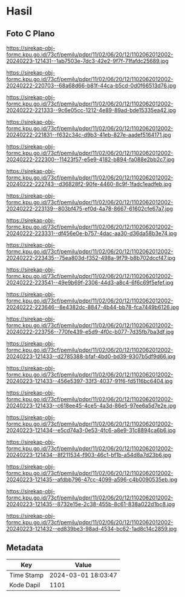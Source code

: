 # Hasil

## Foto C Plano

https://sirekap-obj-formc.kpu.go.id/73cf/pemilu/pdpr/11/02/06/20/12/1102062012002-20240223-121431--1ab7503e-7dc3-42e2-9f7f-71fafdc25689.jpg

https://sirekap-obj-formc.kpu.go.id/73cf/pemilu/pdpr/11/02/06/20/12/1102062012002-20240222-220703--68a68d66-b81f-44ca-b5cd-0d0f66513d76.jpg

https://sirekap-obj-formc.kpu.go.id/73cf/pemilu/pdpr/11/02/06/20/12/1102062012002-20240222-221333--9c6e05cc-1212-4e89-89ad-bde15335ea42.jpg

https://sirekap-obj-formc.kpu.go.id/73cf/pemilu/pdpr/11/02/06/20/12/1102062012002-20240222-221831--f632c34c-d9b3-41eb-827e-aadef5164171.jpg

https://sirekap-obj-formc.kpu.go.id/73cf/pemilu/pdpr/11/02/06/20/12/1102062012002-20240222-222300--11423f57-e5e9-4182-b894-fa088e2bb2c7.jpg

https://sirekap-obj-formc.kpu.go.id/73cf/pemilu/pdpr/11/02/06/20/12/1102062012002-20240222-222743--d36828f2-90fe-4460-8c9f-1fadc1eadfeb.jpg

https://sirekap-obj-formc.kpu.go.id/73cf/pemilu/pdpr/11/02/06/20/12/1102062012002-20240222-223139--803bf475-ef0d-4a78-8667-61602cfe67a7.jpg

https://sirekap-obj-formc.kpu.go.id/73cf/pemilu/pdpr/11/02/06/20/12/1102062012002-20240222-223331--df456e0e-b757-4dac-aa30-d36da58b3e74.jpg

https://sirekap-obj-formc.kpu.go.id/73cf/pemilu/pdpr/11/02/06/20/12/1102062012002-20240222-223435--75ea803d-f352-498a-9f79-b8b702dccf47.jpg

https://sirekap-obj-formc.kpu.go.id/73cf/pemilu/pdpr/11/02/06/20/12/1102062012002-20240222-223541--49e9b69f-2306-44d3-a8c4-6f6c69f5efef.jpg

https://sirekap-obj-formc.kpu.go.id/73cf/pemilu/pdpr/11/02/06/20/12/1102062012002-20240222-223646--8e4382dc-8847-4b44-bb78-fca7449b6126.jpg

https://sirekap-obj-formc.kpu.go.id/73cf/pemilu/pdpr/11/02/06/20/12/1102062012002-20240222-223756--770fe439-e5d9-4f0c-b077-7d35fb7ba3df.jpg

https://sirekap-obj-formc.kpu.go.id/73cf/pemilu/pdpr/11/02/06/20/12/1102062012002-20240223-121433--d2785388-bfaf-4bd0-bd39-9307b5df9d66.jpg

https://sirekap-obj-formc.kpu.go.id/73cf/pemilu/pdpr/11/02/06/20/12/1102062012002-20240223-121433--456e5397-33f3-4037-91f6-fd5116bc6404.jpg

https://sirekap-obj-formc.kpu.go.id/73cf/pemilu/pdpr/11/02/06/20/12/1102062012002-20240223-121433--c618ee45-4ce5-4a3d-86e5-97ee6a5d7e2e.jpg

https://sirekap-obj-formc.kpu.go.id/73cf/pemilu/pdpr/11/02/06/20/12/1102062012002-20240223-121434--e5cd74a3-0e53-4fc6-a8e9-31c8894ca6b6.jpg

https://sirekap-obj-formc.kpu.go.id/73cf/pemilu/pdpr/11/02/06/20/12/1102062012002-20240223-121434--8f211534-f903-46c1-bf1b-a54d8a7d23b6.jpg

https://sirekap-obj-formc.kpu.go.id/73cf/pemilu/pdpr/11/02/06/20/12/1102062012002-20240223-121435--afdbb796-47cc-4099-a596-c4b0090535eb.jpg

https://sirekap-obj-formc.kpu.go.id/73cf/pemilu/pdpr/11/02/06/20/12/1102062012002-20240223-121435--8732e15e-2c38-455b-8c61-838a022d1bc8.jpg

https://sirekap-obj-formc.kpu.go.id/73cf/pemilu/pdpr/11/02/06/20/12/1102062012002-20240223-121432--ed839be3-98ad-4534-bc62-1ad8c14c2859.jpg


## Metadata

| Key        | Value               |
| ---------- | ------------------- |
| Time Stamp | 2024-03-01 18:03:47 |
| Kode Dapil | 1101                |



